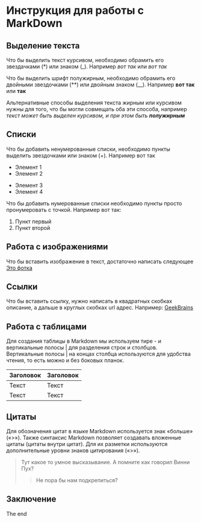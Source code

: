# Инструкция для работы с MarkDown

## Выделение текста

Что бы выделить текст курсивом, необходимо обрамить его звездачками (*) или знаком (_). Например *вот так* или _вот так_

Что бы выделить шрифт полужирным, необходимо обрамить его двойными звездочками (**) или двойным знаком (__). Например **вот так** или __так__

Альтернативные способы выделения текста жирным или курсивом нужны для того, что бы могли совмещать оба эти способа, например _текст может быть выделен курсивом, и при этом быть **полужирным**_

## Списки

Что бы добавить ненумерованные списки, необходимо пункты выделить звездочками или знаком (+). Например вот так

* Элемент 1
* Элемент 2
+ Элемент 3
+ Элемент 4

Что бы добавить нумерованные списки необходимо пункты просто пронумеровать с точкой. Например вот так:
1. Пункт первый
2. Пункт второй

## Работа с изображениями

Что бы вставить изображение в текст, достаточно написать следующее [Это фотка](MiyazakiABeautifulMind.jpg)

## Ссылки

Что бы вставить ссылку, нужно написать в квадратных скобках описание, а дальше в круглых скобках url адрес. Например: [GeekBrains](https://gb.ru/)

## Работа с таблицами

Для создания таблицы в Markdown мы используем тире - и вертикальные полосы | для разделения строк и столбцов.
Вертикальные полосы | на концах столбца используются для удобства чтения, то есть можно и без боковых планок.

| Заголовок  | Заголовок   
| ------- | -------- 
| Текст   | Текст    
| Текст   | Текст    

## Цитаты

Для обозначения цитат в языке Markdown используется знак «больше» («>»). Также синтаксис Markdown позволяет создавать вложенные цитаты (цитаты внутри цитат). Для их разметки используются дополнительные уровни знаков цитирования («>»).

> Тут какое то умное высказывание. А помните как говорил Винни Пух?
>>Не пора бы нам подкрепиться?

## Заключение

The end